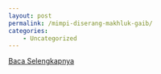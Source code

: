 ```yaml
---
layout: post
permalink: /mimpi-diserang-makhluk-gaib/
categories:
    - Uncategorized
---
```


[Baca Selengkapnya](/03)